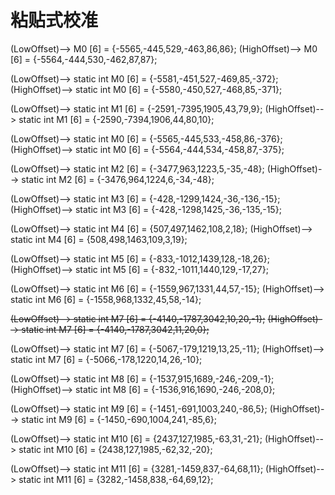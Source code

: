 # 粘贴式校准

(LowOffset)-->	M0 [6] = {-5565,-445,529,-463,86,86};
(HighOffset)-->	M0 [6] = {-5564,-444,530,-462,87,87};

(LowOffset)-->	static int M0 [6] = {-5581,-451,527,-469,85,-372};
(HighOffset)-->	static int M0 [6] = {-5580,-450,527,-468,85,-371};

(LowOffset)-->	static int M1 [6] = {-2591,-7395,1905,43,79,9};
(HighOffset)-->	static int M1 [6] = {-2590,-7394,1906,44,80,10};

(LowOffset)-->	static int M0 [6] = {-5565,-445,533,-458,86,-376};
(HighOffset)-->	static int M0 [6] = {-5564,-444,534,-458,87,-375};

(LowOffset)-->	static int M2 [6] = {-3477,963,1223,5,-35,-48};
(HighOffset)-->	static int M2 [6] = {-3476,964,1224,6,-34,-48};

(LowOffset)-->	static int M3 [6] = {-428,-1299,1424,-36,-136,-15};
(HighOffset)-->	static int M3 [6] = {-428,-1298,1425,-36,-135,-15};

(LowOffset)-->	static int M4 [6] = {507,497,1462,108,2,18};
(HighOffset)-->	static int M4 [6] = {508,498,1463,109,3,19};

(LowOffset)-->	static int M5 [6] = {-833,-1012,1439,128,-18,26};
(HighOffset)-->	static int M5 [6] = {-832,-1011,1440,129,-17,27};

(LowOffset)-->	static int M6 [6] = {-1559,967,1331,44,57,-15};
(HighOffset)-->	static int M6 [6] = {-1558,968,1332,45,58,-14};

~~(LowOffset)-->	static int M7 [6] = {-4140,-1787,3042,10,20,-1};~~
~~(HighOffset)-->	static int M7 [6] = {-4140,-1787,3042,11,20,0};~~

(LowOffset)-->	static int M7 [6] = {-5067,-179,1219,13,25,-11};
(HighOffset)-->	static int M7 [6] = {-5066,-178,1220,14,26,-10};

(LowOffset)-->	static int M8 [6] = {-1537,915,1689,-246,-209,-1};
(HighOffset)-->	static int M8 [6] = {-1536,916,1690,-246,-208,0};

(LowOffset)-->	static int M9 [6] = {-1451,-691,1003,240,-86,5};
(HighOffset)-->	static int M9 [6] = {-1450,-690,1004,241,-85,6};

(LowOffset)-->	static int M10 [6] = {2437,127,1985,-63,31,-21};
(HighOffset)-->	static int M10 [6] = {2438,127,1985,-62,32,-20};

(LowOffset)-->	static int M11 [6] = {3281,-1459,837,-64,68,11};
(HighOffset)-->	static int M11 [6] = {3282,-1458,838,-64,69,12};